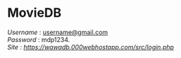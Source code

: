 # MovieDB
<em>Username</em> : username@gmail.com<br/>
<em>Password</em> : mdp1234.<br/>
<em>Site<em> : https://wawadb.000webhostapp.com/src/login.php<br/>
